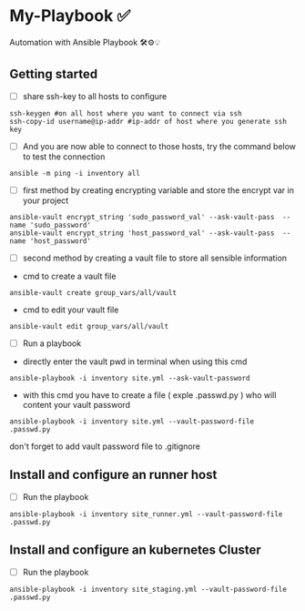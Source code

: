# My-Playbook ✅

Automation with Ansible Playbook 🛠️⚙️💡

## Getting started

- [ ] share ssh-key to all hosts to configure
```
ssh-keygen #on all host where you want to connect via ssh
ssh-copy-id username@ip-addr #ip-addr of host where you generate ssh key
```

- [ ] And you are now able to connect to those hosts, try the command below to test the connection
```
ansible -m ping -i inventory all
```

- [ ] first method by creating encrypting variable and store the encrypt var in your project
```
ansible-vault encrypt_string 'sudo_password_val' --ask-vault-pass  --name 'sudo_password'
ansible-vault encrypt_string 'host_password_val' --ask-vault-pass  --name 'host_password'
```

- [ ] second method by creating a vault file to store all sensible information
- cmd to create a vault file
```
ansible-vault create group_vars/all/vault
```
- cmd to edit your vault file
```
ansible-vault edit group_vars/all/vault
```

- [ ] Run a playbook 
- directly enter the vault pwd in terminal when using this cmd
```
ansible-playbook -i inventory site.yml --ask-vault-password
```

- with this cmd you have to create a file ( exple .passwd.py ) who will content your vault password
```
ansible-playbook -i inventory site.yml --vault-password-file .passwd.py
```
don't forget to add vault password file to .gitignore

## Install and configure an runner host

- [ ] Run the playbook
```
ansible-playbook -i inventory site_runner.yml --vault-password-file .passwd.py
```

## Install and configure an kubernetes Cluster

- [ ] Run the playbook
```
ansible-playbook -i inventory site_staging.yml --vault-password-file .passwd.py
```